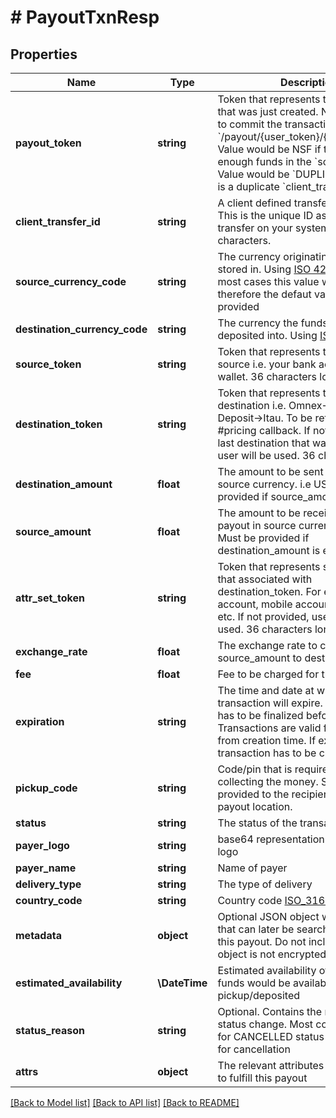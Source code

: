 # # PayoutTxnResp

## Properties

Name | Type | Description | Notes
------------ | ------------- | ------------- | -------------
**payout_token** | **string** | Token that represents the transaction that was just created. Need to be used to commit the transaction in &#x60;/payout/{user_token}/{payout_token}&#x60;. Value would be NSF if there are not enough funds in the &#x60;source_token&#x60;. Value would be &#x60;DUPLICATE&#x60; if there is a duplicate &#x60;client_transfer_id&#x60;. |
**client_transfer_id** | **string** | A client defined transfer identifier. This is the unique ID assigned to the transfer on your system. Max 50 characters. |
**source_currency_code** | **string** | The currency originating balance is stored in. Using [ISO 4217](https://en.wikipedia.org/wiki/ISO_4217) format. In most cases this value will be USD, and therefore the defaut value if none is provided |
**destination_currency_code** | **string** | The currency the funds will be deposited into. Using [ISO 4217](https://en.wikipedia.org/wiki/ISO_4217) format |
**source_token** | **string** | Token that represents the funding source i.e. your bank account, user&#39;s wallet. 36 characters long |
**destination_token** | **string** | Token that represents the payout destination i.e. Omnex-&gt;Brazil-&gt;Bank Deposit-&gt;Itau. To be retrieved from the #pricing callback. If not provided, the last destination that was used for this user will be used. 36 characters long |
**destination_amount** | **float** | The amount to be sent for payout in source currency. i.e USD. Must be provided if source_amount is empty |
**source_amount** | **float** | The amount to be received by the payout in source currency. i.e USD. Must be provided if destination_amount is empty |
**attr_set_token** | **string** | Token that represents set of attributes that associated with destination_token. For example, bank account, mobile account, wallet id, etc. If not provided, uses the last one used. 36 characters long |
**exchange_rate** | **float** | The exchange rate to convert source_amount to destination_amount |
**fee** | **float** | Fee to be charged for the transaction |
**expiration** | **string** | The time and date at which the transaction will expire. The transaction has to be finalized before this time. Transactions are valid for 2 minutes from creation time. If expired, a new transaction has to be created. |
**pickup_code** | **string** | Code/pin that is required when collecting the money. Should be provided to the recipient to present to payout location. |
**status** | **string** | The status of the transaction |
**payer_logo** | **string** | base64 representation of the payer logo | [optional]
**payer_name** | **string** | Name of payer |
**delivery_type** | **string** | The type of delivery |
**country_code** | **string** | Country code [ISO_3166](https://en.wikipedia.org/wiki/ISO_3166-1_alpha-3) |
**metadata** | **object** | Optional JSON object with attributes that can later be searched to locate this payout. Do not include PII as this object is not encrypted. | [optional]
**estimated_availability** | **\DateTime** | Estimated availability of funds. When funds would be available to pickup/deposited |
**status_reason** | **string** | Optional. Contains the reason for the status change. Most commonly used for CANCELLED status with the reason for cancellation | [optional]
**attrs** | **object** | The relevant attributes that were used to fulfill this payout | [optional]

[[Back to Model list]](../../README.md#models) [[Back to API list]](../../README.md#endpoints) [[Back to README]](../../README.md)
